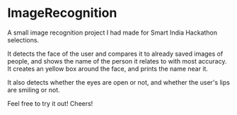 # ImageRecognition
A small image recognition project I had made for Smart India Hackathon selections.

It detects the face of the user and compares it to already saved images of people, and shows the name of the person it relates to with most accuracy. It creates an yellow box around the face, and prints the name near it.

It also detects whether the eyes are open or not, and whether the user's lips are smiling or not.

Feel free to try it out! Cheers!
